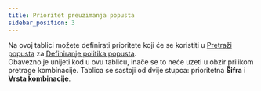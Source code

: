 ```yaml
---
title: Prioritet preuzimanja popusta
sidebar_position: 3
---
```


Na ovoj tablici možete definirati prioritete koji će se koristiti u [Pretraži popusta](/docs/sales/price-control/combination) za [Definiranje politika popusta](/docs/sales/price-control/definition).     
Obavezno je unijeti kod u ovu tablicu, inače se to neće uzeti u obzir prilikom pretrage kombinacije. Tablica se sastoji od dvije stupca: prioritetna **Šifra** i **Vrsta kombinacije**.